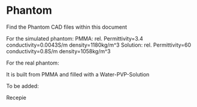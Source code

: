 # Phantom

Find the Phantom CAD files within this document

For the simulated phantom: 
PMMA:
rel. Permittivity=3.4
conductivity=0.0043S/m
density=1180kg/m^3
Solution:
rel. Permittivity=60
conductivity=0.8S/m
density=1058kg/m^3

For the real phantom:

It is built from PMMA and filled with a Water-PVP-Solution

To be added: 

Recepie 
